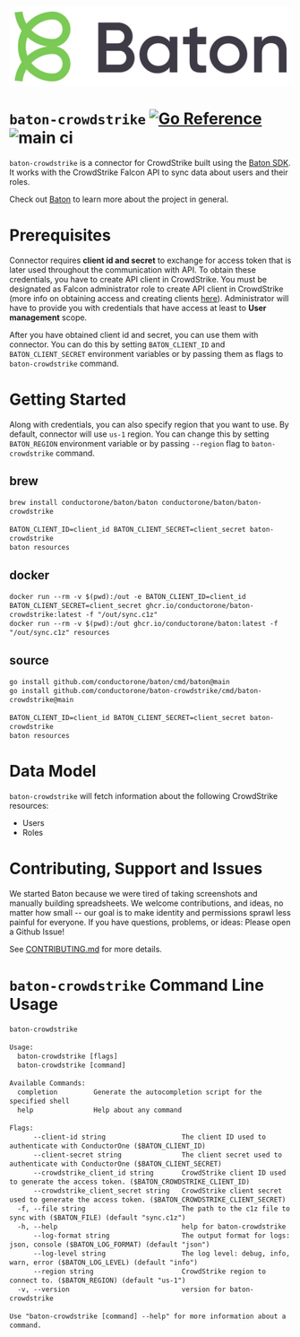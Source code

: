 ![Baton Logo](./docs/images/baton-logo.png)

# `baton-crowdstrike` [![Go Reference](https://pkg.go.dev/badge/github.com/conductorone/baton-crowdstrike.svg)](https://pkg.go.dev/github.com/conductorone/baton-crowdstrike) ![main ci](https://github.com/conductorone/baton-crowdstrike/actions/workflows/main.yaml/badge.svg)

`baton-crowdstrike` is a connector for CrowdStrike built using the [Baton SDK](https://github.com/conductorone/baton-sdk). It works with the CrowdStrike Falcon API to sync data about users and their roles.

Check out [Baton](https://github.com/conductorone/baton) to learn more about the project in general.

# Prerequisites

Connector requires **client id and secret** to exchange for access token that is later used throughout the communication with API. To obtain these credentials, you have to create API client in CrowdStrike. You must be designated as Falcon administrator role to create API client in CrowdStrike (more info on obtaining access and creating clients [here](https://www.crowdstrike.com/blog/tech-center/get-access-falcon-apis/)). Administrator will have to provide you with credentials that have access at least to **User management** scope. 

After you have obtained client id and secret, you can use them with connector. You can do this by setting `BATON_CLIENT_ID` and `BATON_CLIENT_SECRET` environment variables or by passing them as flags to `baton-crowdstrike` command.

# Getting Started

Along with credentials, you can also specify region that you want to use. By default, connector will use `us-1` region. You can change this by setting `BATON_REGION` environment variable or by passing `--region` flag to `baton-crowdstrike` command.

## brew

```
brew install conductorone/baton/baton conductorone/baton/baton-crowdstrike

BATON_CLIENT_ID=client_id BATON_CLIENT_SECRET=client_secret baton-crowdstrike
baton resources
```

## docker

```
docker run --rm -v $(pwd):/out -e BATON_CLIENT_ID=client_id BATON_CLIENT_SECRET=client_secret ghcr.io/conductorone/baton-crowdstrike:latest -f "/out/sync.c1z"
docker run --rm -v $(pwd):/out ghcr.io/conductorone/baton:latest -f "/out/sync.c1z" resources
```

## source

```
go install github.com/conductorone/baton/cmd/baton@main
go install github.com/conductorone/baton-crowdstrike/cmd/baton-crowdstrike@main

BATON_CLIENT_ID=client_id BATON_CLIENT_SECRET=client_secret baton-crowdstrike
baton resources
```

# Data Model

`baton-crowdstrike` will fetch information about the following CrowdStrike resources:

- Users
- Roles

# Contributing, Support and Issues

We started Baton because we were tired of taking screenshots and manually building spreadsheets. We welcome contributions, and ideas, no matter how small -- our goal is to make identity and permissions sprawl less painful for everyone. If you have questions, problems, or ideas: Please open a Github Issue!

See [CONTRIBUTING.md](https://github.com/ConductorOne/baton/blob/main/CONTRIBUTING.md) for more details.

# `baton-crowdstrike` Command Line Usage

```
baton-crowdstrike

Usage:
  baton-crowdstrike [flags]
  baton-crowdstrike [command]

Available Commands:
  completion         Generate the autocompletion script for the specified shell
  help               Help about any command

Flags:
      --client-id string                   The client ID used to authenticate with ConductorOne ($BATON_CLIENT_ID)
      --client-secret string               The client secret used to authenticate with ConductorOne ($BATON_CLIENT_SECRET)
      --crowdstrike_client_id string       CrowdStrike client ID used to generate the access token. ($BATON_CROWDSTRIKE_CLIENT_ID)
      --crowdstrike_client_secret string   CrowdStrike client secret used to generate the access token. ($BATON_CROWDSTRIKE_CLIENT_SECRET)
  -f, --file string                        The path to the c1z file to sync with ($BATON_FILE) (default "sync.c1z")
  -h, --help                               help for baton-crowdstrike
      --log-format string                  The output format for logs: json, console ($BATON_LOG_FORMAT) (default "json")
      --log-level string                   The log level: debug, info, warn, error ($BATON_LOG_LEVEL) (default "info")
      --region string                      CrowdStrike region to connect to. ($BATON_REGION) (default "us-1")
  -v, --version                            version for baton-crowdstrike

Use "baton-crowdstrike [command] --help" for more information about a command.

```
